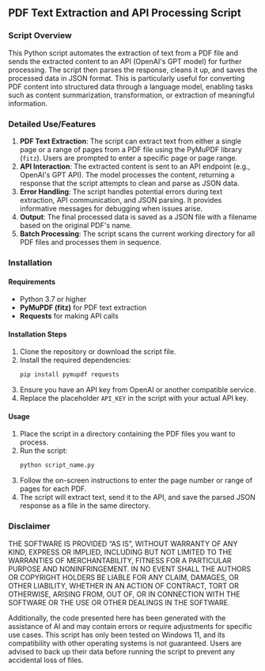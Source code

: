 ## PDF Text Extraction and API Processing Script
### Script Overview
This Python script automates the extraction of text from a PDF file and sends the extracted content to an API (OpenAI's GPT model) for further processing. The script then parses the response, cleans it up, and saves the processed data in JSON format. This is particularly useful for converting PDF content into structured data through a language model, enabling tasks such as content summarization, transformation, or extraction of meaningful information.

### Detailed Use/Features
1. **PDF Text Extraction**: The script can extract text from either a single page or a range of pages from a PDF file using the PyMuPDF library (`fitz`). Users are prompted to enter a specific page or page range.
2. **API Interaction**: The extracted content is sent to an API endpoint (e.g., OpenAI's GPT API). The model processes the content, returning a response that the script attempts to clean and parse as JSON data.
3. **Error Handling**: The script handles potential errors during text extraction, API communication, and JSON parsing. It provides informative messages for debugging when issues arise.
4. **Output**: The final processed data is saved as a JSON file with a filename based on the original PDF's name.
5. **Batch Processing**: The script scans the current working directory for all PDF files and processes them in sequence.

### Installation
#### Requirements
- Python 3.7 or higher
- **PyMuPDF (fitz)** for PDF text extraction
- **Requests** for making API calls

#### Installation Steps
1. Clone the repository or download the script file.
2. Install the required dependencies:
   ```bash
   pip install pymupdf requests
   ```
3. Ensure you have an API key from OpenAI or another compatible service.
4. Replace the placeholder `API_KEY` in the script with your actual API key.

#### Usage
1. Place the script in a directory containing the PDF files you want to process.
2. Run the script:
   ```bash
   python script_name.py
   ```
3. Follow the on-screen instructions to enter the page number or range of pages for each PDF.
4. The script will extract text, send it to the API, and save the parsed JSON response as a file in the same directory.

### Disclaimer
THE SOFTWARE IS PROVIDED “AS IS”, WITHOUT WARRANTY OF ANY KIND, EXPRESS OR IMPLIED, INCLUDING BUT NOT LIMITED TO THE WARRANTIES OF MERCHANTABILITY, FITNESS FOR A PARTICULAR PURPOSE AND NONINFRINGEMENT. IN NO EVENT SHALL THE AUTHORS OR COPYRIGHT HOLDERS BE LIABLE FOR ANY CLAIM, DAMAGES, OR OTHER LIABILITY, WHETHER IN AN ACTION OF CONTRACT, TORT OR OTHERWISE, ARISING FROM, OUT OF, OR IN CONNECTION WITH THE SOFTWARE OR THE USE OR OTHER DEALINGS IN THE SOFTWARE.

Additionally, the code presented here has been generated with the assistance of AI and may contain errors or require adjustments for specific use cases. This script has only been tested on Windows 11, and its compatibility with other operating systems is not guaranteed. Users are advised to back up their data before running the script to prevent any accidental loss of files.